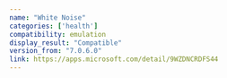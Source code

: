 ```yaml
---
name: "White Noise"
categories: ['health']
compatibility: emulation
display_result: "Compatible"
version_from: "7.0.6.0"
link: https://apps.microsoft.com/detail/9WZDNCRDFS44
---
```

